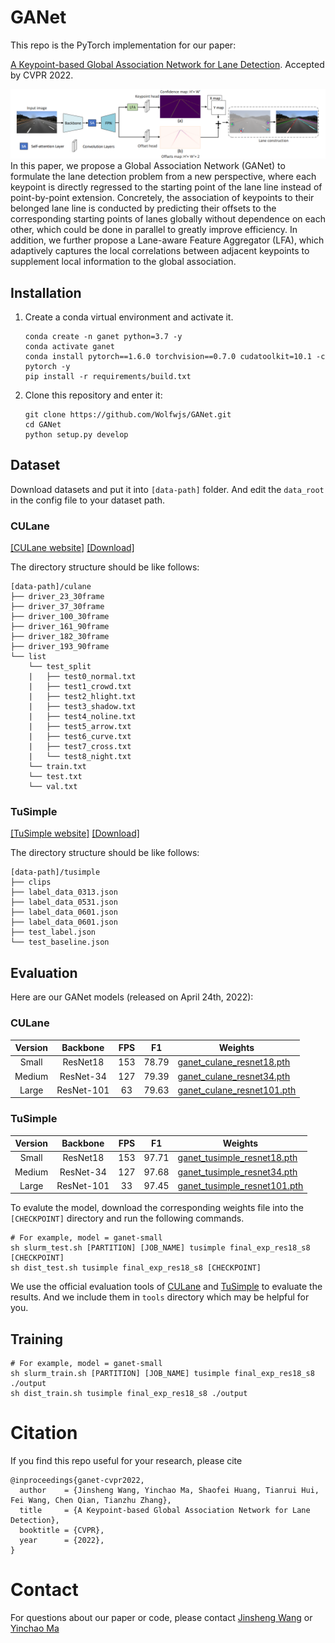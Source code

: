 # GANet

This repo is the PyTorch implementation for our paper:

[A Keypoint-based Global Association Network for Lane Detection](https://arxiv.org/abs/2204.07335). Accepted by CVPR 2022.

![img.png](images/ganet.png)
In this paper, we propose a Global Association Network (GANet) to formulate the lane detection problem from a new perspective, where each keypoint is directly regressed to the starting point of the lane line instead of point-by-point extension. Concretely, the association of keypoints to their belonged lane line is conducted by predicting their offsets to the corresponding starting points of lanes globally without dependence on each other, which could be done in parallel to greatly improve efficiency. In addition, we further propose a Lane-aware Feature Aggregator (LFA), which adaptively captures the local correlations between adjacent keypoints to supplement local information to the global association.

## Installation

1. Create a conda virtual environment and activate it.
   
   ```shell
   conda create -n ganet python=3.7 -y
   conda activate ganet
   conda install pytorch==1.6.0 torchvision==0.7.0 cudatoolkit=10.1 -c pytorch -y
   pip install -r requirements/build.txt
   ```

2. Clone this repository and enter it:
   
   ```Shell
   git clone https://github.com/Wolfwjs/GANet.git
   cd GANet
   python setup.py develop
   ```

## Dataset

Download datasets and put it into `[data-path]` folder. And edit the `data_root` in the config file to your dataset path.

### CULane

[\[CULane website\]](https://xingangpan.github.io/projects/CULane.html)
[\[Download\]](https://drive.google.com/drive/folders/1mSLgwVTiaUMAb4AVOWwlCD5JcWdrwpvu)

The directory structure should be like follows:

```
[data-path]/culane
├── driver_23_30frame
├── driver_37_30frame
├── driver_100_30frame
├── driver_161_90frame
├── driver_182_30frame
├── driver_193_90frame
└── list
    └── test_split
    |   ├── test0_normal.txt
    |   ├── test1_crowd.txt
    |   ├── test2_hlight.txt
    |   ├── test3_shadow.txt
    |   ├── test4_noline.txt
    |   ├── test5_arrow.txt
    |   ├── test6_curve.txt
    |   ├── test7_cross.txt
    |   └── test8_night.txt
    └── train.txt
    └── test.txt
    └── val.txt
```

### TuSimple

[\[TuSimple website\]](https://github.com/TuSimple/tusimple-benchmark/tree/master/doc/lane_detection)
[\[Download\]](https://github.com/TuSimple/tusimple-benchmark/issues/3)

The directory structure should be like follows:

```
[data-path]/tusimple
├── clips
├── label_data_0313.json
├── label_data_0531.json
├── label_data_0601.json
├── label_data_0601.json
├── test_label.json
└── test_baseline.json
```

## Evaluation

Here are our GANet models (released on April 24th, 2022):

### CULane

| Version | Backbone   | FPS | F1    | Weights                                                                                                          |
|:-------:|:----------:|:---:|:-----:| ---------------------------------------------------------------------------------------------------------------- |
| Small   | ResNet18   | 153 | 78.79 | [ganet_culane_resnet18.pth](https://drive.google.com/file/d/1-L7cfKYeiQVxaDlN9dxnNH9cWp5wIt7f/view?usp=sharing)  |
| Medium  | ResNet-34  | 127 | 79.39 | [ganet_culane_resnet34.pth](https://drive.google.com/file/d/1fJQPecJn1FVXAux2YTIEPQHhlNv7sHC9/view?usp=sharing)  |
| Large   | ResNet-101 | 63  | 79.63 | [ganet_culane_resnet101.pth](https://drive.google.com/file/d/1X49SLAbzrFTjiRzp_YUiP7eOmFCToIJM/view?usp=sharing) |

### TuSimple

| Version | Backbone   | FPS | F1    | Weights                                                                                                            |
|:-------:|:----------:|:---:|:-----:| ------------------------------------------------------------------------------------------------------------------ |
| Small   | ResNet18   | 153 | 97.71 | [ganet_tusimple_resnet18.pth](https://drive.google.com/file/d/1Zbo0CdjksWK46gpuuB6NMvPxc0Zu50fD/view?usp=sharing)  |
| Medium  | ResNet-34  | 127 | 97.68 | [ganet_tusimple_resnet34.pth](https://drive.google.com/file/d/1NpnWQQJPrmKHe9LAQkej3RKi9qq1allC/view?usp=sharing)  |
| Large   | ResNet-101 | 33  | 97.45 | [ganet_tusimple_resnet101.pth](https://drive.google.com/file/d/1b5kPp79MabCRH06CEGXvj_XW11SR8ROM/view?usp=sharing) |

To evalute the model, download the corresponding weights file into the `[CHECKPOINT]` directory and run the following commands.

```shell
# For example, model = ganet-small 
sh slurm_test.sh [PARTITION] [JOB_NAME] tusimple final_exp_res18_s8 [CHECKPOINT]
sh dist_test.sh tusimple final_exp_res18_s8 [CHECKPOINT]
```

We use the official evaluation tools of [CULane](https://github.com/XingangPan/SCNN) and [TuSimple](https://github.com/TuSimple/tusimple-benchmark/tree/master/evaluate) to evaluate the results. And we include them in `tools` directory which may be helpful for you.

## Training

```shell
# For example, model = ganet-small 
sh slurm_train.sh [PARTITION] [JOB_NAME] tusimple final_exp_res18_s8 ./output
sh dist_train.sh tusimple final_exp_res18_s8 ./output
```

# Citation

If you find this repo useful for your research, please cite

```
@inproceedings{ganet-cvpr2022,
  author    = {Jinsheng Wang, Yinchao Ma, Shaofei Huang, Tianrui Hui, Fei Wang, Chen Qian, Tianzhu Zhang},
  title     = {A Keypoint-based Global Association Network for Lane Detection},
  booktitle = {CVPR},
  year      = {2022},
}
```

# Contact

For questions about our paper or code, please contact [Jinsheng Wang](mailto:jswang@stu.pku.edu.cn) or [Yinchao Ma](mailto:imyc@mail.ustc.edu.cn)
